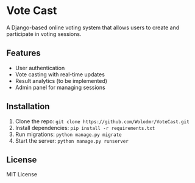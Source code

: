 # Vote Cast

A Django-based online voting system that allows users to create and participate in voting sessions.

## Features
- User authentication
- Vote casting with real-time updates
- Result analytics (to be implemented)
- Admin panel for managing sessions

## Installation
1. Clone the repo: `git clone https://github.com/Wolodmr/VoteCast.git`
2. Install dependencies: `pip install -r requirements.txt`
3. Run migrations: `python manage.py migrate`
4. Start the server: `python manage.py runserver`

## License
MIT License


